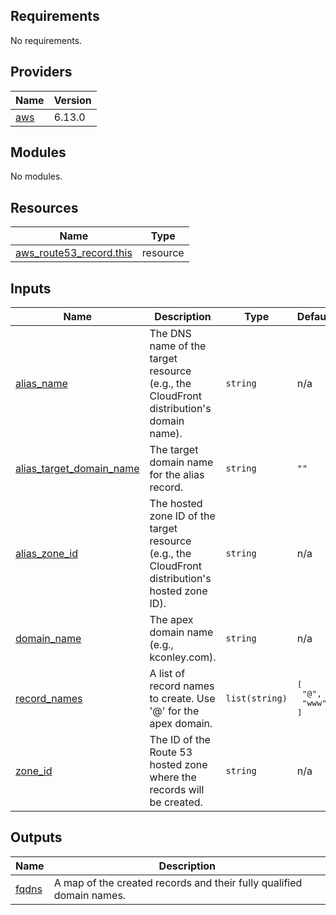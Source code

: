 ## Requirements

No requirements.

## Providers

| Name | Version |
|------|---------|
| <a name="provider_aws"></a> [aws](#provider\_aws) | 6.13.0 |

## Modules

No modules.

## Resources

| Name | Type |
|------|------|
| [aws_route53_record.this](https://registry.terraform.io/providers/hashicorp/aws/latest/docs/resources/route53_record) | resource |

## Inputs

| Name | Description | Type | Default | Required |
|------|-------------|------|---------|:--------:|
| <a name="input_alias_name"></a> [alias\_name](#input\_alias\_name) | The DNS name of the target resource (e.g., the CloudFront distribution's domain name). | `string` | n/a | yes |
| <a name="input_alias_target_domain_name"></a> [alias\_target\_domain\_name](#input\_alias\_target\_domain\_name) | The target domain name for the alias record. | `string` | `""` | no |
| <a name="input_alias_zone_id"></a> [alias\_zone\_id](#input\_alias\_zone\_id) | The hosted zone ID of the target resource (e.g., the CloudFront distribution's hosted zone ID). | `string` | n/a | yes |
| <a name="input_domain_name"></a> [domain\_name](#input\_domain\_name) | The apex domain name (e.g., kconley.com). | `string` | n/a | yes |
| <a name="input_record_names"></a> [record\_names](#input\_record\_names) | A list of record names to create. Use '@' for the apex domain. | `list(string)` | <pre>[<br/>  "@",<br/>  "www"<br/>]</pre> | no |
| <a name="input_zone_id"></a> [zone\_id](#input\_zone\_id) | The ID of the Route 53 hosted zone where the records will be created. | `string` | n/a | yes |

## Outputs

| Name | Description |
|------|-------------|
| <a name="output_fqdns"></a> [fqdns](#output\_fqdns) | A map of the created records and their fully qualified domain names. |
